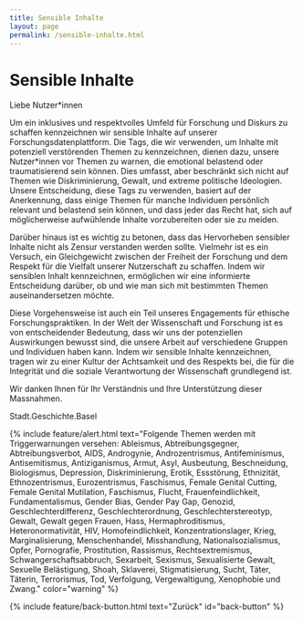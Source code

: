 ```yaml
---
title: Sensible Inhalte
layout: page
permalink: /sensible-inhalte.html
---
```


# Sensible Inhalte

Liebe Nutzer*innen

Um ein inklusives und respektvolles Umfeld für Forschung und Diskurs zu schaffen kennzeichnen wir sensible Inhalte auf unserer Forschungsdatenplattform. Die Tags, die wir verwenden, um Inhalte mit potenziell verstörenden Themen zu kennzeichnen, dienen dazu, unsere Nutzer*innen vor Themen zu warnen, die emotional belastend oder traumatisierend sein können. Dies umfasst, aber beschränkt sich nicht auf Themen wie Diskriminierung, Gewalt, und extreme politische Ideologien. Unsere Entscheidung, diese Tags zu verwenden, basiert auf der Anerkennung, dass einige Themen für manche Individuen persönlich relevant und belastend sein können, und dass jeder das Recht hat, sich auf möglicherweise aufwühlende Inhalte vorzubereiten oder sie zu meiden.

Darüber hinaus ist es wichtig zu betonen, dass das Hervorheben sensibler Inhalte nicht als Zensur verstanden werden sollte. Vielmehr ist es ein Versuch, ein Gleichgewicht zwischen der Freiheit der Forschung und dem Respekt für die Vielfalt unserer Nutzerschaft zu schaffen. Indem wir sensiblen Inhalt kennzeichnen, ermöglichen wir eine informierte Entscheidung darüber, ob und wie man sich mit bestimmten Themen auseinandersetzen möchte.

Diese Vorgehensweise ist auch ein Teil unseres Engagements für ethische Forschungspraktiken. In der Welt der Wissenschaft und Forschung ist es von entscheidender Bedeutung, dass wir uns der potenziellen Auswirkungen bewusst sind, die unsere Arbeit auf verschiedene Gruppen und Individuen haben kann. Indem wir sensible Inhalte kennzeichnen, tragen wir zu einer Kultur der Achtsamkeit und des Respekts bei, die für die Integrität und die soziale Verantwortung der Wissenschaft grundlegend ist.

Wir danken Ihnen für Ihr Verständnis und Ihre Unterstützung dieser Massnahmen.

Stadt.Geschichte.Basel

{% include feature/alert.html text="Folgende Themen werden mit Triggerwarnungen versehen: Ableismus, Abtreibungsgegner, Abtreibungsverbot, AIDS, Androgynie, Androzentrismus, Antifeminismus, Antisemitismus, Antiziganismus, Armut, Asyl, Ausbeutung, Beschneidung, Biologismus, Depression, Diskriminierung, Erotik, Essstörung, Ethnizität, Ethnozentrismus, Eurozentrismus, Faschismus, Female Genital Cutting, Female Genital Mutilation, Faschismus, Flucht, Frauenfeindlichkeit, Fundamentalismus, Gender Bias, Gender Pay Gap, Genozid, Geschlechterdifferenz, Geschlechterordnung, Geschlechterstereotyp, Gewalt, Gewalt gegen Frauen, Hass, Hermaphroditismus, Heteronormativität, HIV, Homofeindlichkeit, Konzentrationslager, Krieg, Marginalisierung, Menschenhandel, Misshandlung, Nationalsozialismus, Opfer, Pornografie, Prostitution, Rassismus, Rechtsextremismus, Schwangerschaftsabbruch, Sexarbeit, Sexismus, Sexualisierte Gewalt, Sexuelle Belästigung, Shoah, Sklaverei, Stigmatisierung, Sucht, Täter, Täterin, Terrorismus, Tod, Verfolgung, Vergewaltigung, Xenophobie und Zwang." color="warning" %}

{% include feature/back-button.html text="Zurück" id="back-button" %}